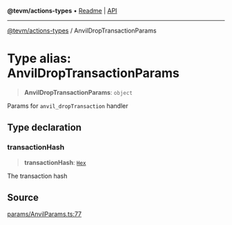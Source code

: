 **@tevm/actions-types** • [Readme](../README.md) \| [API](../globals.md)

***

[@tevm/actions-types](../README.md) / AnvilDropTransactionParams

# Type alias: AnvilDropTransactionParams

> **AnvilDropTransactionParams**: `object`

Params for `anvil_dropTransaction` handler

## Type declaration

### transactionHash

> **transactionHash**: [`Hex`](Hex.md)

The transaction hash

## Source

[params/AnvilParams.ts:77](https://github.com/evmts/tevm-monorepo/blob/main/packages/actions-types/src/params/AnvilParams.ts#L77)
